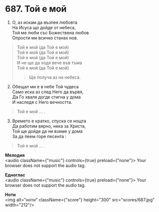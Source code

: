 # 687. Той е мой  

1. О, аз искам да възпея любовта  
На Исуса що дойде от небеса,  
Той ме люби със Божествена любов  
Опрости ми всичко станах нов.  

> Той е мой (да Той е мой)  
> Той е мой (да Той е мой)  
> Той е мой (да Той е мой)  
> И не ще да ходя вече във тъма  
> Той е мой (да Той е мой)  
>> Ще получа аз на небеса.  

2. Обещал ми е в небе Той чудеса  
Само иска аз след Него да вървя,  
Да Го хваля догде стигна у дома  
И наследя с Него вечността.  

> Той е мой ... .  

3. Времето е кратко, спуска се нощта  
Да работим вярно, нека за Христа,  
Той ще дойде да ни вземе у дома  
За да пеем горе песента :  

> Той е мой ... .  

__Мелодия__  
<audio className={"music"} controls={true} preload={"none"}><source src="mp3/687.mp3" type="audio/mpeg"/>
Your browser does not support the audio tag.
</audio>  

__Едноглас__  
<audio className={"music"} controls={true} preload={"none"}><source src="transp/687.mp3" type="audio/mpeg"/>
Your browser does not support the audio tag.
</audio>  

__Ноти__  
<img alt="ноти" className={"score"} height="300" src="scores/687.jpg" width="212"/>
